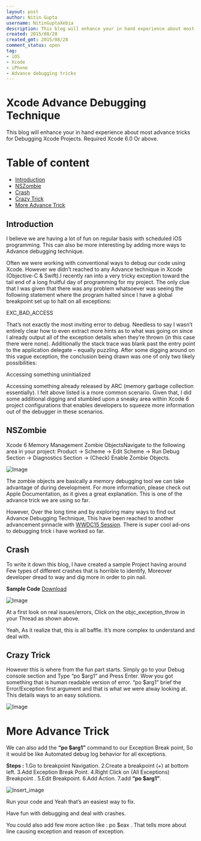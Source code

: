 ```yaml
---
layout: post
author: Nitin Gupta
username: NitinGuptaXebia
description: This blog will enhance your in hand experience about most advance tricks for Debugging Xcode Projects. Required Xcode 6.0 Or above.
created: 2015/08/28
created_gmt: 2015/08/28
comment_status: open
tag:
- iOS
- Xcode
- iPhone
- Advance debugging tricks
---
```


# Xcode Advance Debugging Technique
This blog will enhance your in hand experience about most advance tricks for Debugging Xcode Projects. Required Xcode 6.0 Or above.

# Table of content
  * [Introduction](#Introduction)
  * [NSZombie](#NSZombie)
  * [Crash](#Crash)
  * [Crazy Trick](#Crazy-Trick)
  * [More Advance Trick](#More-Advance-Trick)

<a id="Introduction"></a>


## Introduction
I believe we are having a lot of fun on regular basis with scheduled iOS programming. This can also be  more interesting by adding more ways to Advance debugging technique.

Often we were working with conventional ways to debug our code using Xcode. However we didn’t  reached to any Advance technique in Xcode (Objective-C & Swift).I recently ran into a very tricky exception toward the tail end of a long fruitful day of programming for my project.  The only clue that I was given that there was any problem whatsoever was seeing the following statement where the program halted since I have a global breakpoint set up to halt on all exceptions:

EXC_BAD_ACCESS

That’s not exactly the most inviting error to debug.  Needless to say I wasn’t entirely clear how to even extract more hints as to what was going on since I already output all of the exception details when they’re thrown (in this case there were none).  Additionally the stack trace was blank past the entry point to the application delegate – equally puzzling.  After some digging around on this vague exception, the conclusion being drawn was one of only two likely possibilities:

Accessing something uninitialized

Accessing something already released by ARC (memory garbage collection essentially).
I felt above listed is a more common scenario.  Given that, I did some additional digging and stumbled upon a sneaky area within Xcode 6 project configurations that enables developers to squeeze more information out of the debugger in these scenarios.

<a id="NSZombie"></a>


## NSZombie
Xcode 6 Memory Management Zombie ObjectsNavigate to the following area in your project: Product -> Scheme -> Edit Scheme -> Run Debug Section -> Diagnostics Section -> (Check) Enable Zombie Objects.

![Image][NSZombie_image]

The zombie objects are basically a memory debugging tool we can take advantage of during development.  For more information, please check out Apple Documentation, as it gives a great explanation. This is one of the advance trick we are using so far.

However, Over the long time and by exploring many ways to find out Advance Debugging Technique, This have been reached to another advancement pinnacle with [WWDC15 Session][SessionLink].
There is super cool ad-ons to debugging trick i have worked so far.
<a id="Crash"></a>


## Crash
To write it down this blog, I have created a sample Project having around Few types of different crashes that is horrible to identify, Moreover developer dread to way and dig more in order to pin nail.

**Sample Code** [Download][Code_link]

![Image][Crash]

At a first look on real issues/errors, Click on the objc_exception_throw in your Thread as shown above.

Yeah, As it realize that, this is all baffle. It’s more complex to understand and deal with.
<a id="Crazy-Trick"></a>


## Crazy Trick
However this is where from the fun part starts. Simply go to your Debug console section and Type “po $arg1” and Press Enter. Wow you got something that is human readable version of error.
“po $arg1” brief the Error/Exception first argument and that is what we were alway looking at. This details ways to an easy solutions.

![Image][Crash_Details]
<a id="More-Advance-Trick"></a>


# More Advance Trick
We can also add the **“po $arg1”** command to our Exception Break point, So it would be like Automated debug log behavior for all exceptions.

**Steps :**
1.Go to breakpoint Navigation.
2.Create a breakpoint (+) at bottom left.
3.Add Exception Break Point.
4.Right Click on (All Exceptions) Breakpoint .
5.Edit Breakpoint.
6.Add Action.
7.add **“po $arg1”**.

![Insert_image][Add_Exception_BreakPoint]


Run your code and Yeah that’s an easiest way to fix.

Have fun with debugging and deal with crashes.

You could also add few more action like : po $eax . That tells more about line causing exception and reason of exception.


[Code_link]:https://github.com/NitinGuptaXebia/BlogsSampleCode.git
[SessionLink]:https://developer.apple.com/videos/wwdc/2015/?id=413
[NSZombie_image]: /img/XcodeAdvanceDebugging/NSZombie.png
[Crash]: /img/XcodeAdvanceDebugging/Crash.png
[Crash_Details]: /img/XcodeAdvanceDebugging/Crash_Details.png
[Add_Exception_BreakPoint]: /img/XcodeAdvanceDebugging/Add_Exception_BreakPoint.png
